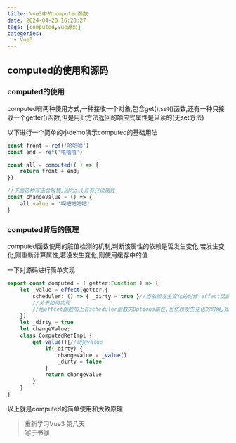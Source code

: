 ```yaml
---
title: Vue3中的computed函数
date: 2024-04-20 16:28:27
tags: [computed,vue源码]
categories:
  - Vue3
---
```

## computed的使用和源码

### computed的使用
computed有两种使用方式,一种接收一个对象,包含get(),set()函数,还有一种只接收一个getter()函数,但是用此方法返回的响应式属性是只读的(无set方法)

以下进行一个简单的小demo演示computed的基础用法

<!--more-->

```typescript
const front = ref('哈哈哈')
const end = ref('嘻嘻嘻')

const all = computed(( ) => {
    return front + end;
})

//下面这种写法会报错,因为all具有只读属性
const changeValue = () => {
    all.value = '啊吧吧吧吧'
}
```

### computed背后的原理

computed函数使用的脏值检测的机制,判断该属性的依赖是否发生变化,若发生变化,则重新计算属性,若没发生变化,则使用缓存中的值  

一下对源码进行简单实现  

```typescript
export const computed = ( getter:Function ) => {
    let _value = effect(getter,{
        scheduler: () => { _dirty = true }//当依赖发生变化的时候,effect函数会使用scheduler来更新——dirty的值
        //关于如何实现
        //给effcet函数加上有scheduler函数的Options属性,当依赖发生变化的时候,如果含有此Options,则进行一次scheduler函数的调用
    })
    let _dirty = true
    let changeValue;
    class ComputedRefImpl {
        get value(){//劫持value
            if(_dirty) {
                changeValue = _value()
                _dirty = false
            }
            return changeValue
        }
    }
}
```

以上就是computed的简单使用和大致原理

>重新学习Vue3 第八天  
> 写于书咖
